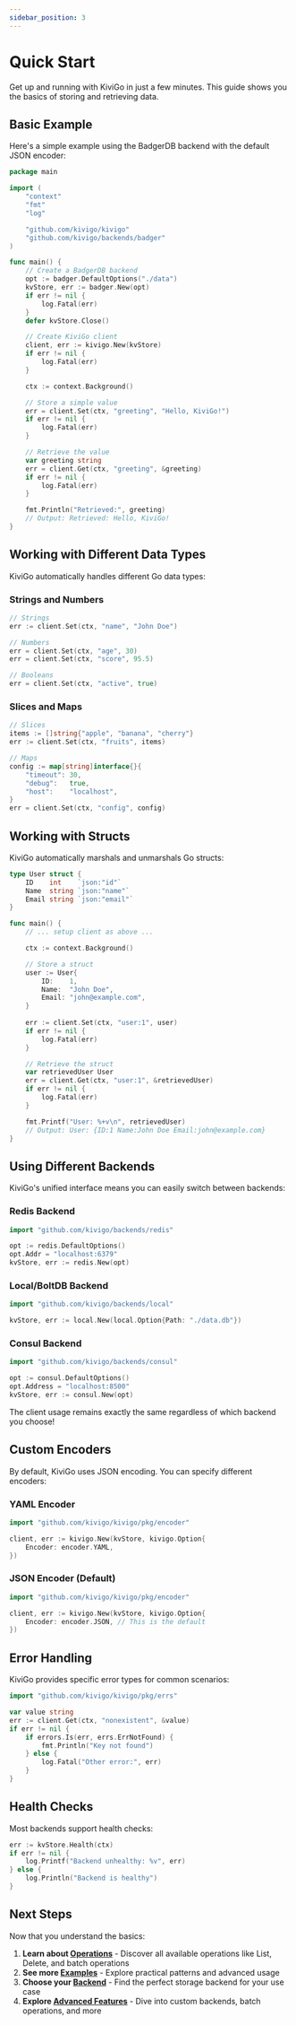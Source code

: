 ```yaml
---
sidebar_position: 3
---
```


# Quick Start

Get up and running with KiviGo in just a few minutes. This guide shows you the basics of storing and retrieving data.

## Basic Example

Here's a simple example using the BadgerDB backend with the default JSON encoder:

```go
package main

import (
    "context"
    "fmt"
    "log"

    "github.com/kivigo/kivigo"
    "github.com/kivigo/backends/badger"
)

func main() {
    // Create a BadgerDB backend
    opt := badger.DefaultOptions("./data")
    kvStore, err := badger.New(opt)
    if err != nil {
        log.Fatal(err)
    }
    defer kvStore.Close()

    // Create KiviGo client
    client, err := kivigo.New(kvStore)
    if err != nil {
        log.Fatal(err)
    }

    ctx := context.Background()

    // Store a simple value
    err = client.Set(ctx, "greeting", "Hello, KiviGo!")
    if err != nil {
        log.Fatal(err)
    }

    // Retrieve the value
    var greeting string
    err = client.Get(ctx, "greeting", &greeting)
    if err != nil {
        log.Fatal(err)
    }

    fmt.Println("Retrieved:", greeting)
    // Output: Retrieved: Hello, KiviGo!
}
```

## Working with Different Data Types

KiviGo automatically handles different Go data types:

### Strings and Numbers

```go
// Strings
err := client.Set(ctx, "name", "John Doe")

// Numbers
err = client.Set(ctx, "age", 30)
err = client.Set(ctx, "score", 95.5)

// Booleans
err = client.Set(ctx, "active", true)
```

### Slices and Maps

```go
// Slices
items := []string{"apple", "banana", "cherry"}
err := client.Set(ctx, "fruits", items)

// Maps
config := map[string]interface{}{
    "timeout": 30,
    "debug":   true,
    "host":    "localhost",
}
err = client.Set(ctx, "config", config)
```

## Working with Structs

KiviGo automatically marshals and unmarshals Go structs:

```go
type User struct {
    ID    int    `json:"id"`
    Name  string `json:"name"`
    Email string `json:"email"`
}

func main() {
    // ... setup client as above ...

    ctx := context.Background()

    // Store a struct
    user := User{
        ID:    1,
        Name:  "John Doe",
        Email: "john@example.com",
    }
    
    err := client.Set(ctx, "user:1", user)
    if err != nil {
        log.Fatal(err)
    }

    // Retrieve the struct
    var retrievedUser User
    err = client.Get(ctx, "user:1", &retrievedUser)
    if err != nil {
        log.Fatal(err)
    }

    fmt.Printf("User: %+v\n", retrievedUser)
    // Output: User: {ID:1 Name:John Doe Email:john@example.com}
}
```

## Using Different Backends

KiviGo's unified interface means you can easily switch between backends:

### Redis Backend

```go
import "github.com/kivigo/backends/redis"

opt := redis.DefaultOptions()
opt.Addr = "localhost:6379"
kvStore, err := redis.New(opt)
```

### Local/BoltDB Backend

```go
import "github.com/kivigo/backends/local"

kvStore, err := local.New(local.Option{Path: "./data.db"})
```

### Consul Backend

```go
import "github.com/kivigo/backends/consul"

opt := consul.DefaultOptions()
opt.Address = "localhost:8500"
kvStore, err := consul.New(opt)
```

The client usage remains exactly the same regardless of which backend you choose!

## Custom Encoders

By default, KiviGo uses JSON encoding. You can specify different encoders:

### YAML Encoder

```go
import "github.com/kivigo/kivigo/pkg/encoder"

client, err := kivigo.New(kvStore, kivigo.Option{
    Encoder: encoder.YAML,
})
```

### JSON Encoder (Default)

```go
import "github.com/kivigo/kivigo/pkg/encoder"

client, err := kivigo.New(kvStore, kivigo.Option{
    Encoder: encoder.JSON, // This is the default
})
```

## Error Handling

KiviGo provides specific error types for common scenarios:

```go
import "github.com/kivigo/kivigo/pkg/errs"

var value string
err := client.Get(ctx, "nonexistent", &value)
if err != nil {
    if errors.Is(err, errs.ErrNotFound) {
        fmt.Println("Key not found")
    } else {
        log.Fatal("Other error:", err)
    }
}
```

## Health Checks

Most backends support health checks:

```go
err := kvStore.Health(ctx)
if err != nil {
    log.Printf("Backend unhealthy: %v", err)
} else {
    log.Println("Backend is healthy")
}
```

## Next Steps

Now that you understand the basics:

1. **Learn about [Operations](./operations)** - Discover all available operations like List, Delete, and batch operations
2. **See more [Examples](./examples)** - Explore practical patterns and advanced usage
3. **Choose your [Backend](../backends/overview)** - Find the perfect storage backend for your use case
4. **Explore [Advanced Features](../advanced/health-checks)** - Dive into custom backends, batch operations, and more
